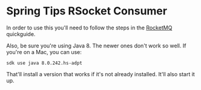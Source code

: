 # Spring Tips RSocket Consumer

In order to use this you'll need to follow the steps in the [RocketMQ](https://rocketmq.apache.org/docs/quick-start/) quickguide. 

Also, be sure you're using Java 8. The newer ones don't work so well. If you're on a Mac, you can use:

`sdk use java 8.0.242.hs-adpt`

That'll install a version that works if it's not already installed. It'll also start it up.